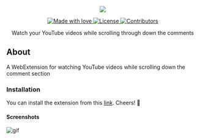 <p align="center">
  <img src="https://s17.postimg.org/7m717j17j/logo-wide-small.png"">
</p>
<p align="center">
<a href="#">
    <img src="https://img.shields.io/badge/made%20with-love-E760A4.svg" alt="Made with love">
  </a>
<a href="https://opensource.org/licenses/MPL-2.0">
    <img src="https://img.shields.io/github/license/TheAdnan/focustube.svg" alt="License">
  </a>          
<a href="https://github.com/TheAdnan/focustube/graphs/contributors" target="_blank">
    <img src="https://img.shields.io/github/contributors/TheAdnan/focustube.svg" alt="Contributors">
  </a>
</p>
<p align="center">
Watch your YouTube videos while scrolling through down the comments
</p>
                 
## About
A WebExtension for watching YouTube videos while scrolling down the comment section

### Installation
You can install the extension from this [link](https://addons.mozilla.org/en-US/firefox/addon/focus-tube/). Cheers! 🎉

#### Screenshots
![gif](https://i.imgur.com/HVInwzZ.gif)
